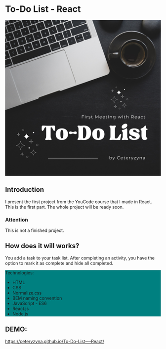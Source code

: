 # To-Do List - React
![working desk](/public/images/desk2.jpg) 
## Introduction
I present the first project from the YouCode course that I made in React. This is the first part. The whole project will be ready soon. 

### Attention
This is not a finished project.

## How does it will works?
You add a task to your task list. After completing an activity, you have the option to mark it as complete and hide all completed.

<div style="background-color:teal">
Technologies: 
<ul>
<li>HTML</li>
<li>CSS</li>
<li>Normalize.css</li>
<li>BEM naming convention</li>
<li>JavaScript - ES6</li>
<li>React.js</li>
<li>Node.js</li>
</ul>
</div>

## DEMO:
https://ceteryzyna.github.io/To-Do-List---React/
